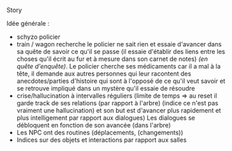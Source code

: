Story

Idée générale :
- schyzo policier
- train / wagon recherche
le policier ne sait rien et essaie d'avancer dans sa quête de savoir ce qu'il se passe (il essaie d'établir des liens entre les choses qu'il écrit au fur et à mesure dans son carnet de notes) *(en quête d'enquête)*.
Le policier cherche ses médicaments car il a mal à la tête, il demande aux autres personnes qui leur racontent des anecdotes/parties d'histoire qui sont à l'opposé de ce qu'il veut savoir et se retrouve impliqué dans un mystère qu'il essaie de résoudre
- crise/hallucination à intervalles réguliers (limite de temps => au reset il garde track de ses relations (par rapport à l'arbre) (indice ce n'est pas vraiment une hallucination) et son but est d'avancer plus rapidement et plus intelligement par rapport aux dialogues)
Les dialogues se débloquent en fonction de son avancée (dans l'arbre)
- Les NPC ont des routines (déplacements, (changements))
- Indices sur des objets et interactions par rapport aux salles


